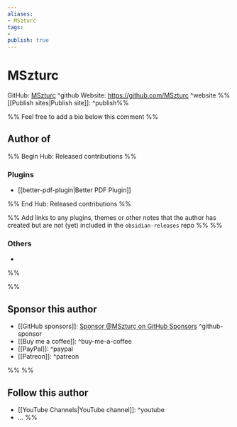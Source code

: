 ```yaml
---
aliases:
- MSzturc
tags: 
- 
publish: true
---
```


# MSzturc

GitHub: [MSzturc](https://github.com/MSzturc/) ^github
Website: <https://github.com/MSzturc> ^website
%%[[Publish sites|Publish site]]: ^publish%%

%% Feel free to add a bio below this comment %%


## Author of

%% Begin Hub: Released contributions %%
### Plugins
- [[better-pdf-plugin|Better PDF Plugin]]

%% End Hub: Released contributions %%

%% Add links to any plugins, themes or other notes that the author has created but are not (yet) included in the `obsidian-releases` repo %%
%%
### Others 

- 
%%

%%
## Sponsor this author

- [[GitHub sponsors]]: [Sponsor @MSzturc on GitHub Sponsors](https://github.com/sponsors/MSzturc) ^github-sponsor
- [[Buy me a coffee]]: ^buy-me-a-coffee
- [[PayPal]]: ^paypal
- [[Patreon]]: ^patreon

%%
%%
## Follow this author

- [[YouTube Channels|YouTube channel]]: ^youtube
- ...
%%